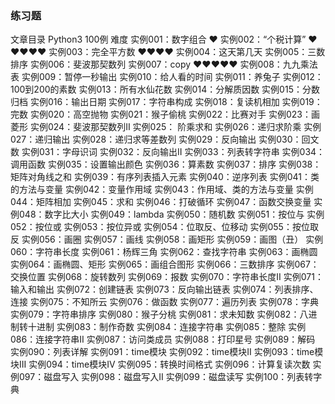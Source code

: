 ### 练习题
文章目录
Python3 100例                    难度
实例001：数字组合                  ❤
实例002：“个税计算”                ❤❤❤❤❤
实例003：完全平方数                 ❤❤❤❤
实例004：这天第几天
实例005：三数排序
实例006：斐波那契数列
实例007：copy                      ❤❤❤❤❤
实例008：九九乘法表
实例009：暂停一秒输出
实例010：给人看的时间
实例011：养兔子
实例012：100到200的素数
实例013：所有水仙花数
实例014：分解质因数
实例015：分数归档
实例016：输出日期
实例017：字符串构成
实例018：复读机相加
实例019：完数
实例020：高空抛物
实例021：猴子偷桃
实例022：比赛对手
实例023：画菱形
实例024：斐波那契数列II
实例025： 阶乘求和
实例026：递归求阶乘
实例027：递归输出
实例028：递归求等差数列
实例029：反向输出
实例030：回文数
实例031：字母识词
实例032：反向输出II
实例033：列表转字符串
实例034：调用函数
实例035：设置输出颜色
实例036：算素数
实例037：排序
实例038：矩阵对角线之和
实例039：有序列表插入元素
实例040：逆序列表
实例041：类的方法与变量
实例042：变量作用域
实例043：作用域、类的方法与变量
实例044：矩阵相加
实例045：求和
实例046：打破循环
实例047：函数交换变量
实例048：数字比大小
实例049：lambda
实例050：随机数
实例051：按位与
实例052：按位或
实例053：按位异或
实例054：位取反、位移动
实例055：按位取反
实例056：画圈
实例057：画线
实例058：画矩形
实例059：画图（丑）
实例060：字符串长度
实例061：杨辉三角
实例062：查找字符串
实例063：画椭圆
实例064：画椭圆、矩形
实例065：画组合图形
实例066：三数排序
实例067：交换位置
实例068：旋转数列
实例069：报数
实例070：字符串长度II
实例071：输入和输出
实例072：创建链表
实例073：反向输出链表
实例074：列表排序、连接
实例075：不知所云
实例076：做函数
实例077：遍历列表
实例078：字典
实例079：字符串排序
实例080：猴子分桃
实例081：求未知数
实例082：八进制转十进制
实例083：制作奇数
实例084：连接字符串
实例085：整除
实例086：连接字符串II
实例087：访问类成员
实例088：打印星号
实例089：解码
实例090：列表详解
实例091：time模块
实例092：time模块II
实例093：time模块III
实例094：time模块IV
实例095：转换时间格式
实例096：计算复读次数
实例097：磁盘写入
实例098：磁盘写入II
实例099：磁盘读写
实例100：列表转字典






